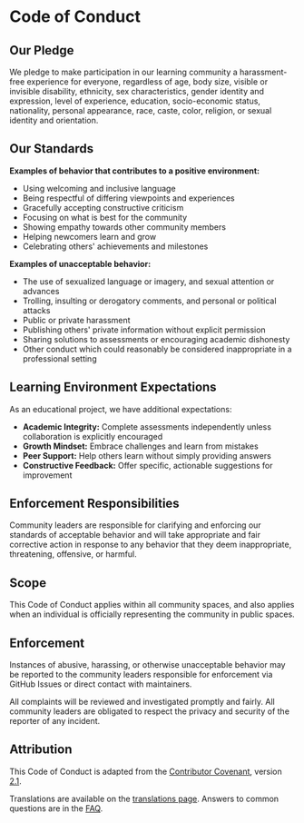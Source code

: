 # Code of Conduct

## Our Pledge

We pledge to make participation in our learning community a harassment-free experience for everyone, regardless of age, body size, visible or invisible disability, ethnicity, sex characteristics, gender identity and expression, level of experience, education, socio-economic status, nationality, personal appearance, race, caste, color, religion, or sexual identity and orientation.

## Our Standards

**Examples of behavior that contributes to a positive environment:**

- Using welcoming and inclusive language
- Being respectful of differing viewpoints and experiences
- Gracefully accepting constructive criticism
- Focusing on what is best for the community
- Showing empathy towards other community members
- Helping newcomers learn and grow
- Celebrating others' achievements and milestones

**Examples of unacceptable behavior:**

- The use of sexualized language or imagery, and sexual attention or advances
- Trolling, insulting or derogatory comments, and personal or political attacks
- Public or private harassment
- Publishing others' private information without explicit permission
- Sharing solutions to assessments or encouraging academic dishonesty
- Other conduct which could reasonably be considered inappropriate in a professional setting

## Learning Environment Expectations

As an educational project, we have additional expectations:

- **Academic Integrity:** Complete assessments independently unless collaboration is explicitly encouraged
- **Growth Mindset:** Embrace challenges and learn from mistakes
- **Peer Support:** Help others learn without simply providing answers
- **Constructive Feedback:** Offer specific, actionable suggestions for improvement

## Enforcement Responsibilities

Community leaders are responsible for clarifying and enforcing our standards of acceptable behavior and will take appropriate and fair corrective action in response to any behavior that they deem inappropriate, threatening, offensive, or harmful.

## Scope

This Code of Conduct applies within all community spaces, and also applies when an individual is officially representing the community in public spaces.

## Enforcement

Instances of abusive, harassing, or otherwise unacceptable behavior may be reported to the community leaders responsible for enforcement via GitHub Issues or direct contact with maintainers.

All complaints will be reviewed and investigated promptly and fairly. All community leaders are obligated to respect the privacy and security of the reporter of any incident.

## Attribution

This Code of Conduct is adapted from the
[Contributor Covenant](https://www.contributor-covenant.org), version
[2.1](https://www.contributor-covenant.org/version/2/1/code_of_conduct/).

Translations are available on the
[translations page](https://www.contributor-covenant.org/translations).
Answers to common questions are in the
[FAQ](https://www.contributor-covenant.org/faq).